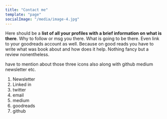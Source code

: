 ```yaml
---
title: "Contact me"
template: "page"
socialImage: "/media/image-4.jpg" 
---
```

<!-- list all your profiles and about newsletter in the contact me page. No need to include images and forms. Then target next github readme.md profile. -->

Here should be a **list of all your profiles with a brief information on what is there**. 
Why to follow or msg you there. What is going to be there.
Even link to your goodreads account as well. Because on good reads you have to write what was book about and how does it help. Nothing fancy but a review nonentheless. 

have to mention about those three icons also along with github medium newsletter etc.

1. Newsletter
2. Linked in
3. twitter
4. email
5. medium
6. goodreads
7. github






